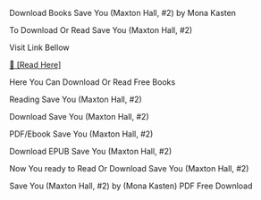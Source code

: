Download Books Save You (Maxton Hall, #2) by Mona Kasten

To Download Or Read Save You (Maxton Hall, #2)

Visit Link Bellow

[📖 [Read Here]](https://eibooknade.web.app/grousechance/35060780-save-you)

Here You Can Download Or Read Free Books

Reading Save You (Maxton Hall, #2)

Download Save You (Maxton Hall, #2)

PDF/Ebook Save You (Maxton Hall, #2)

Download EPUB Save You (Maxton Hall, #2)

Now You ready to Read Or Download Save You (Maxton Hall, #2)

Save You (Maxton Hall, #2) by (Mona Kasten) PDF Free Download

